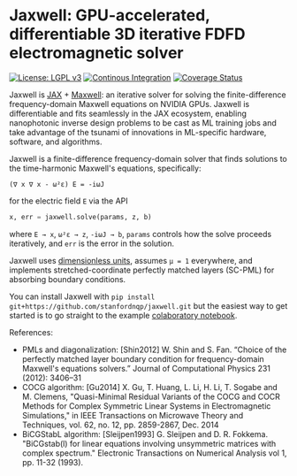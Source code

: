 # Jaxwell: GPU-accelerated, differentiable 3D iterative FDFD electromagnetic solver

[![License: LGPL v3](https://img.shields.io/badge/License-LGPL_v3-blue.svg)](LICENSE)
[![Continous Integration](https://github.com/djps/jaxwell/actions/workflows/main.yml/badge.svg)](https://github.com/djps/jaxwell/actions/workflows/main.yml) 
[![Coverage Status](https://coveralls.io/repos/github/djps/jaxwell/badge.svg)](https://coveralls.io/github/djps/jaxwell) 


Jaxwell is [JAX](https://github.com/google/jax) +
[Maxwell](https://github.com/stanfordnqp/maxwell-b):
an iterative solver for solving the finite-difference frequency-domain
Maxwell equations on NVIDIA GPUs.
Jaxwell is differentiable and fits seamlessly in the JAX ecosystem,
enabling nanophotonic inverse design problems to be cast as ML training jobs
and take advantage of the tsunami of innovations
in ML-specific hardware, software, and algorithms.

Jaxwell is a finite-difference frequency-domain solver that finds solutions to the time-harmonic Maxwell's equations, specifically:

```
(∇ x ∇ x - ω²ε) E = -iωJ
```

for the electric field `E` via the API

```python
x, err = jaxwell.solve(params, z, b)
```

where `E → x`, `ω²ε → z`, `-iωJ → b`, 
`params` controls how the solve proceeds iteratively, and
`err` is the error in the solution.

Jaxwell uses
[dimensionless units](https://meep.readthedocs.io/en/latest/Introduction/#units-in-meep),
assumes `μ = 1` everywhere,
and implements stretched-coordinate perfectly matched layers (SC-PML)
for absorbing boundary conditions.

You can install Jaxwell with `pip install git+https://github.com/stanfordnqp/jaxwell.git` 
but the easiest way to get started is to go straight to the example 
[colaboratory notebook](https://colab.research.google.com/gist/JesseLu/1e030fd8ca3fcbca7148cef315bc2ba7/differentiable-jaxwell.ipynb).

References:

- PMLs and diagonalization: [Shin2012] W. Shin and S. Fan. “Choice of the perfectly matched layer boundary condition for frequency-domain Maxwell's equations solvers.” Journal of Computational Physics 231 (2012): 3406–31
- COCG algorithm: [Gu2014] X. Gu, T. Huang, L. Li, H. Li, T. Sogabe and M. Clemens, "Quasi-Minimal Residual Variants of the COCG and COCR Methods for Complex Symmetric Linear Systems in Electromagnetic Simulations," in IEEE Transactions on Microwave Theory and Techniques, vol. 62, no. 12, pp. 2859-2867, Dec. 2014
 - BiCGStabL algorithm: [Sleijpen1993] G. Sleijpen and D. R. Fokkema. "BiCGstab(l) for linear equations involving unsymmetric matrices with complex spectrum."  Electronic Transactions on Numerical Analysis vol 1, pp. 11-32 (1993).

